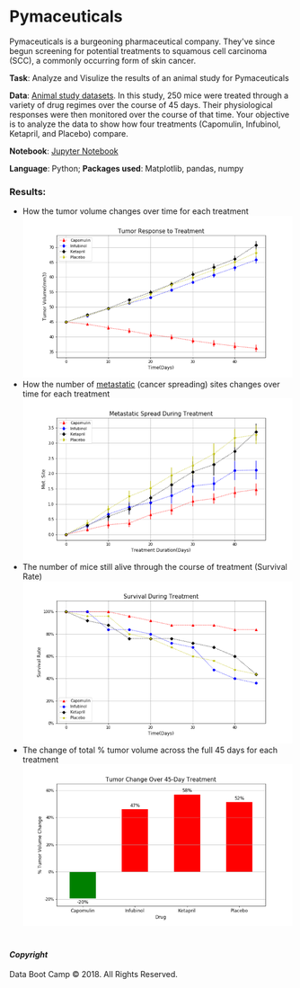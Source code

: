 # Pymaceuticals

Pymaceuticals is a burgeoning pharmaceutical company. They've since begun screening for potential treatments to squamous cell carcinoma (SCC), a commonly occurring form of skin cancer.

**Task**: Analyze and Visulize the results of an animal study for Pymaceuticals

**Data**: [Animal study datasets](data). In this study, 250 mice were treated through a variety of drug regimes over the course of 45 days. Their physiological responses were then monitored over the course of that time. Your objective is to analyze the data to show how four treatments (Capomulin, Infubinol, Ketapril, and Placebo) compare.

**Notebook**: [Jupyter Notebook](pymaceuticals_starter-solved.ipynb)

**Language**: Python; **Packages used**: Matplotlib, pandas, numpy 


### Results:
* How the tumor volume changes over time for each treatment
![Result](Tumor_Response_to_Treatment.png)
* How the number of [metastatic](https://en.wikipedia.org/wiki/Metastasis) (cancer spreading) sites changes over time for each treatment
![Result](Metastatic_Spread_During_Treatment.png)
* The number of mice still alive through the course of treatment (Survival Rate)
![Result](Survival_During_Treatment.png)
* The change of total % tumor volume across the full 45 days for each treatment
![Result](Tumor_Change_Over_45-Day_Treatment.png)




#
#### *Copyright*
Data Boot Camp © 2018. All Rights Reserved.
